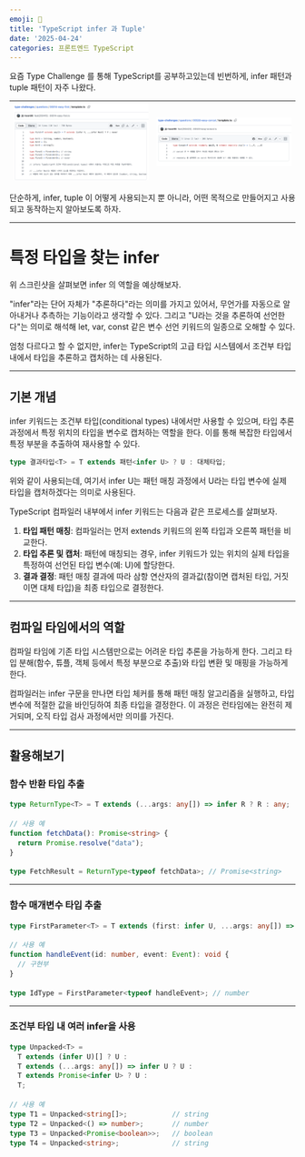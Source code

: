 ```yaml
---
emoji: 🫥
title: 'TypeScript infer 과 Tuple'
date: '2025-04-24'
categories: 프론트엔드 TypeScript
---
```


요즘 Type Challenge 를 통해 TypeScript를 공부하고있는데 빈번하게, infer 패턴과 tuple 패턴이 자주 나왔다.

| ![1.png](1.png) | ![2.png](2.png) |
|:---:|:---:|

단순하게, infer, tuple 이 어떻게 사용되는지 뿐 아니라, 어떤 목적으로 만들어지고 사용되고 동작하는지 알아보도록 하자.

---

# 특정 타입을 찾는 infer

위 스크린샷을 살펴보면 infer 의 역할을 예상해보자.

"infer"라는 단어 자체가 "추론하다"라는 의미를 가지고 있어서, 무언가를 자동으로 알아내거나 추측하는 기능이라고 생각할 수 있다. 그리고  "U라는 것을 추론하여 선언한다"는 의미로 해석해 let, var, const 같은 변수 선언 키워드의 일종으로 오해할 수 있다.

엄청 다르다고 할 수 없지만, infer는 TypeScript의 고급 타입 시스템에서 조건부 타입 내에서 타입을 추론하고 캡처하는 데 사용된다.

---

## 기본 개념

infer 키워드는 조건부 타입(conditional types) 내에서만 사용할 수 있으며, 타입 추론 과정에서 특정 위치의 타입을 변수로 캡처하는 역할을 한다. 이를 통해 복잡한 타입에서 특정 부분을 추출하여 재사용할 수 있다.

```ts
type 결과타입<T> = T extends 패턴<infer U> ? U : 대체타입;
```

위와 같이 사용되는데, 여기서 infer U는 패턴 매칭 과정에서 U라는 타입 변수에 실제 타입을 캡처하겠다는 의미로 사용된다.

TypeScript 컴파일러 내부에서 infer 키워드는 다음과 같은 프로세스를 살펴보자.

1. **타입 패턴 매칭**: 컴파일러는 먼저 extends 키워드의 왼쪽 타입과 오른쪽 패턴을 비교한다.
2. **타입 추론 및 캡처**: 패턴에 매칭되는 경우, infer 키워드가 있는 위치의 실제 타입을 특정하여 선언된 타입 변수(예: U)에 할당한다.
3. **결과 결정**: 패턴 매칭 결과에 따라 삼항 연산자의 결과값(참이면 캡처된 타입, 거짓이면 대체 타입)을 최종 타입으로 결정한다.


--- 

## 컴파일 타임에서의 역할

컴파일 타임에 기존 타입 시스템만으로는 어려운 타입 추론을 가능하게 한다. 그리고 타입 분해(함수, 튜플, 객체 등에서 특정 부분으로 추출)와 타입 변환 및 매핑을 가능하게 한다.

컴파일러는 infer 구문을 만나면 타입 체커를 통해 패턴 매칭 알고리즘을 실행하고, 타입 변수에 적절한 값을 바인딩하여 최종 타입을 결정한다. 이 과정은 런타임에는 완전히 제거되며, 오직 타입 검사 과정에서만 의미를 가진다.

---

## 활용해보기


### 함수 반환 타입 추출

```ts
type ReturnType<T> = T extends (...args: any[]) => infer R ? R : any;

// 사용 예
function fetchData(): Promise<string> { 
  return Promise.resolve("data");
}

type FetchResult = ReturnType<typeof fetchData>; // Promise<string>
```

---

### 함수 매개변수 타입 추출

```ts
type FirstParameter<T> = T extends (first: infer U, ...args: any[]) => any ? U : never;

// 사용 예
function handleEvent(id: number, event: Event): void {
  // 구현부
}

type IdType = FirstParameter<typeof handleEvent>; // number
```

---

### 조건부 타입 내 여러 infer을 사용

```ts
type Unpacked<T> = 
  T extends (infer U)[] ? U :
  T extends (...args: any[]) => infer U ? U :
  T extends Promise<infer U> ? U :
  T;

// 사용 예
type T1 = Unpacked<string[]>;           // string
type T2 = Unpacked<() => number>;       // number
type T3 = Unpacked<Promise<boolean>>;   // boolean
type T4 = Unpacked<string>;             // string
```

```toc

```